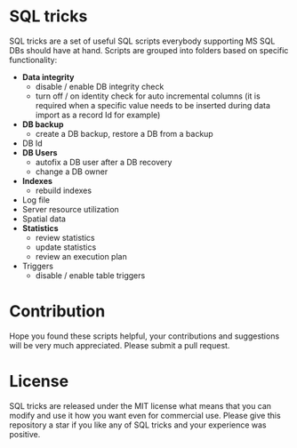 # SQL tricks
SQL tricks are a set of useful SQL scripts everybody supporting MS SQL DBs should have at hand. Scripts are grouped into folders based on specific functionality:
* **Data integrity**
   * disable / enable DB integrity check
   * turn off / on identity check for auto incremental columns (it is required when a specific value needs to be inserted during data import as a record Id for example) 
* **DB backup**
   * create a DB backup, restore a DB from a backup
* DB Id
* **DB Users**
   * autofix a DB user after a DB recovery
   * change a DB owner
* **Indexes**
   * rebuild indexes
* Log file
* Server resource utilization
* Spatial data
* **Statistics**
   * review statistics
   * update statistics
   * review an execution plan
* Triggers
   * disable / enable table triggers


# Contribution
Hope you found these scripts helpful, your contributions and suggestions will be very much appreciated. Please submit a pull request.

# License
SQL tricks are released under the MIT license what means that you can modify and use it how you want even for commercial use. Please give this repository a star if you like any of SQL tricks and your experience was positive.
